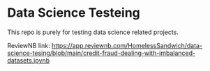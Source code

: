 # Data Science Testeing
This repo is purely for testing data science related projects.

ReviewNB link: https://app.reviewnb.com/HomelessSandwich/data-science-tesing/blob/main/credit-fraud-dealing-with-imbalanced-datasets.ipynb
